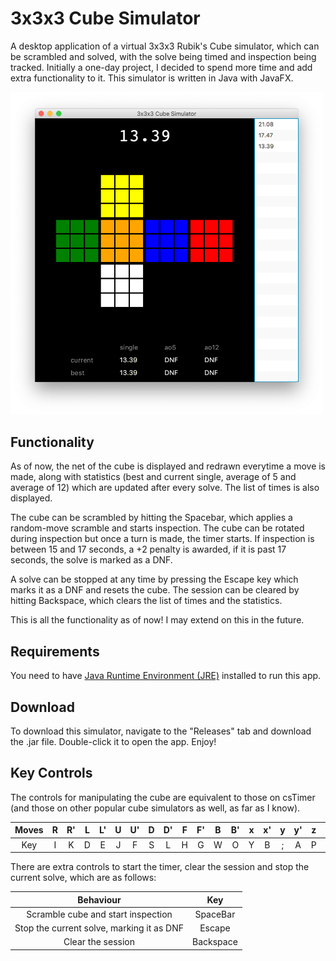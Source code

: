 # 3x3x3 Cube Simulator

A desktop application of a virtual 3x3x3 Rubik's Cube simulator, which can be scrambled and solved, with the solve being timed and inspection being tracked. Initially a one-day project, I decided to spend more time and add extra functionality to it. This simulator is written in Java with JavaFX.

<img src="images/afterSolve.png" width=500>

## Functionality
As of now, the net of the cube is displayed and redrawn everytime a move is made, along with statistics (best and current single, average of 5 and average of 12) which are updated after every solve. The list of times is also displayed. 

The cube can be scrambled by hitting the Spacebar, which applies a random-move scramble and starts inspection. The cube can be rotated during inspection but once a turn is made, the timer starts. If inspection is between 15 and 17 seconds, a +2 penalty is awarded, if it is past 17 seconds, the solve is marked as a DNF.

A solve can be stopped at any time by pressing the Escape key which marks it as a DNF and resets the cube. The session can be cleared by hitting Backspace, which clears the list of times and the statistics.

This is all the functionality as of now! I may extend on this in the future.

## Requirements
You need to have <a href="https://www.oracle.com/technetwork/java/javase/downloads/index.html">Java Runtime Environment (JRE)</a> installed to run this app.

## Download
To download this simulator, navigate to the "Releases" tab and download the .jar file. Double-click it to open the app. Enjoy!

## Key Controls
The controls for manipulating the cube are equivalent to those on csTimer (and those on other popular cube simulators as well, as far as I know).

| Moves | R | R' | L | L' | U | U' | D | D' | F | F' | B | B' | x | x' | y | y' | z | z' |
|:----:|:-:|:--:|:-:|:--:|:-:|:--:|:-:|:--:|:-:|:--:|:-:|:--:|:-:|:--:|:-:|:--:|:-:|:--:|
|  Key | I |  K | D |  E | J |  F | S |  L | H |  G | W |  O | Y |  B | ; |  A | P |  Q |

There are extra controls to start the timer, clear the session and stop the current solve, which are as follows:

|                 Behaviour                 |    Key    |
|:-----------------------------------------:|:---------:|
|     Scramble cube and start inspection    |  SpaceBar |
| Stop the current solve, marking it as DNF |   Escape  |
|             Clear the session             | Backspace |
